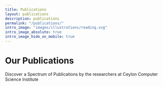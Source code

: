 ```yaml
---
title: Publications
layout: publications
description: publications
permalink: "/publications/"
intro_image: "images/illustrations/reading.svg"
intro_image_absolute: true
intro_image_hide_on_mobile: true
---
```


# Our Publications

Discover a Spectrum of Publications by the researchers at Ceylon Computer Science Institute